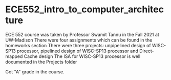 # ECE552_intro_to_computer_architecture
ECE 552 course was taken by Professor Swamit Tannu in the Fall 2021 at UW-Madison
There were four assignments which can be found in the homeworks section
There were three projects: unpipelined design of WISC-SP13 processor, pipelined design of WISC-SP13 processor and Direct-mapped Cache design
The ISA for WISC-SP13 processor is well documented in the Projects folder


Got "A" grade in the course.
